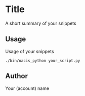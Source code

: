 # Title

A short summary of your snippets

## Usage

Usage of your snippets

```
./bin/oacis_python your_script.py
```

## Author

Your (account) name


